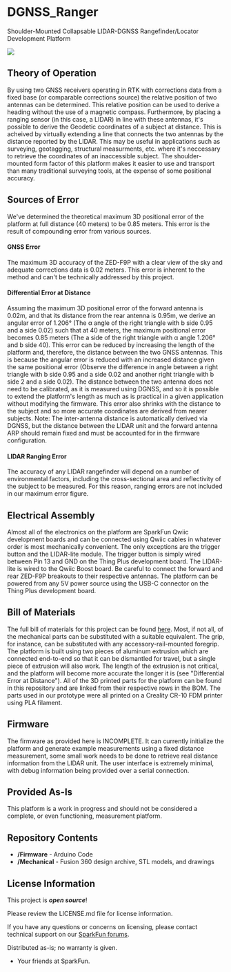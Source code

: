 # DGNSS_Ranger
Shoulder-Mounted Collapsable LIDAR-DGNSS Rangefinder/Locator Development Platform

![](https://github.com/sparkfunX/DGNSS_Ranger/blob/main/Ranger_B%20v25.jpg?raw=true)

## Theory of Operation 
By using two GNSS receivers operating in RTK with corrections data from a fixed base (or comparable corrections source) the relative position of two antennas can be determined. This relative position can be used to derive a heading without the use of a magnetic compass. Furthermore, by placing a ranging sensor (in this case, a LIDAR) in line with these antennas, it's possible to derive the Geodetic coordinates of a subject at distance. This is acheived by virtually extending a line that connects the two antennas by the distance reported by the LIDAR. This may be useful in applications such as surveying, geotagging, structural measurments, etc. where it's neccessary to retrieve the coordinates of an inaccessible subject. The shoulder-mounted form factor of this platform makes it easier to use and transport than many traditional surveying tools, at the expense of some positional accuracy. 

## Sources of Error
We've determined the theoretical maximum 3D positional error of the platform at full distance (40 meters) to be 0.85 meters. This error is the result of compounding error from various sources.

#### GNSS Error
The maximum 3D accuracy of the ZED-F9P with a clear view of the sky and adequate corrections data is 0.02 meters. This error is inherent to the method and can't be technically addressed by this project.

#### Differential Error at Distance 
Assuming the maximum 3D positional error of the forward antenna is 0.02m, and that its distance from the rear antenna is 0.95m, we derive an angular error of 1.206° (The α angle of the right triangle with b side 0.95 and a side 0.02) such that at 40 meters, the maximum positional error becomes 0.85 meters (The a side of the right triangle with α angle 1.206° and b side 40). This error can be reduced by increasing the length of the platform and, therefore, the distance between the two GNSS antennas. This is because the angular error is reduced with an increased distance given the same positional error (Observe the difference in angle between a right triangle with b side 0.95 and a side 0.02 and another right triangle with b side 2 and a side 0.02). The distance between the two antenna does not need to be calibrated, as it is measured using DGNSS, and so it is possible to extend the platform's length as much as is practical in a given application without modifying the firmware. This error also shrinks with the distance to the subject and so more accurate coordinates are derived from nearer subjects. Note: The inter-antenna distance is automatically derived via DGNSS, but the distance between the LIDAR unit and the forward antenna ARP should remain fixed and must be accounted for in the firmware configuration. 

#### LIDAR Ranging Error
The accuracy of any LIDAR rangefinder will depend on a number of environmental factors, including the cross-sectional area and reflectivity of the subject to be measured. For this reason, ranging errors are not included in our maximum error figure. 

## Electrical Assembly
Almost all of the electronics on the platform are SparkFun Qwiic development boards and can be connected using Qwiic cables in whatever order is most mechanically convenient. The only exceptions are the trigger button and the LIDAR-lite module. The trigger button is simply wired between Pin 13 and GND on the Thing Plus development board. The LIDAR-lite is wired to the Qwiic Boost board. Be careful to connect the forward and rear ZED-F9P breakouts to their respective antennas. The platform can be powered from any 5V power source using the USB-C connector on the Thing Plus development board. 

## Bill of Materials
The full bill of materials for this project can be found [here](https://github.com/sparkfunX/DGNSS_Ranger/blob/main/DGNSS%20Ranger%20BOM.pdf). Most, if not all, of the mechanical parts can be substituted with a suitable equivalent. The grip, for instance, can be substituted with any accessory-rail-mounted foregrip. The platform is built using two pieces of aluminum extrusion which are connected end-to-end so that it can be dismantled for travel, but a single piece of extrusion will also work. The length of the extrusion is not critical, and the platform will become more accurate the longer it is (see "Differential Error at Distance"). All of the 3D printed parts for the platform can be found in this repository and are linked from their respective rows in the BOM. The parts used in our prototype were all printed on a Creality CR-10 FDM printer using PLA filament. 

## Firmware
The firmware as provided here is INCOMPLETE. It can currently initialize the platform and generate example measurements using a fixed distance measurement, some small work needs to be done to retrieve real distance information from the LIDAR unit. The user interface is extremely minimal, with debug information being provided over a serial connection. 

## Provided As-Is
This platform is a work in progress and should not be considered a complete, or even functioning, measurement platform. 

Repository Contents
-------------------

* **/Firmware** - Arduino Code
* **/Mechanical** - Fusion 360 design archive, STL models, and drawings

License Information
-------------------

This project is _**open source**_! 

Please review the LICENSE.md file for license information. 

If you have any questions or concerns on licensing, please contact technical support on our [SparkFun forums](https://forum.sparkfun.com/viewforum.php?f=152).

Distributed as-is; no warranty is given.

- Your friends at SparkFun.
